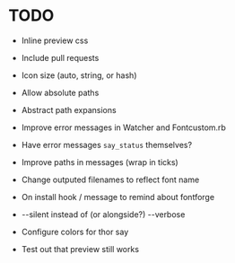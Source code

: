 # TODO

* Inline preview css
* Include pull requests
* Icon size (auto, string, or hash)

* Allow absolute paths
* Abstract path expansions

* Improve error messages in Watcher and Fontcustom.rb
* Have error messages `say_status` themselves?
* Improve paths in messages (wrap in ticks)
* Change outputed filenames to reflect font name

* On install hook / message to remind about fontforge
* --silent instead of (or alongside?) --verbose
* Configure colors for thor say
* Test out that preview still works
